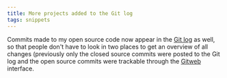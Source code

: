 ```yaml
---
title: More projects added to the Git log
tags: snippets
---
```


Commits made to my open source code now appear in the [Git log](http://wincent.com/a/about/wincent/weblog/svn-log/archives/) as well, so that people don't have to look in two places to get an overview of all changes (previously only the closed source commits were posted to the Git log and the open source commits were trackable through the [Gitweb](http://wincent.com/wiki/Gitweb) interface.
